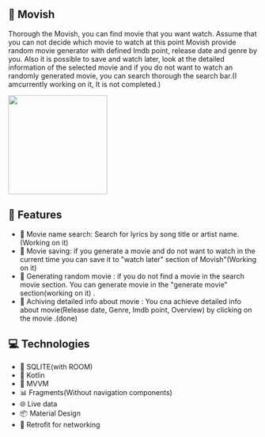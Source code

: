 

## 🎵 Movish

Thorough the Movish, you can find movie that you want watch. Assume that you
can not decide which movie to watch at this point Movish provide random movie
generator with defined Imdb point, release date and genre by you. Also it is
possible to save and watch later, look at the detailed information of the selected
movie and if you do not want to watch an randomly generated movie, you can
search thorough the search bar.(I amcurrently working on it, It is not completed.)

<img src="2023_10_25_20_00_24.gif" width="200">

## 🚀 Features

- 🎤 Movie name search: Search for lyrics by song title or artist name.(Working on it)
- 💾 Movie saving: if you generate a movie and do not want to watch in the current time you can save it to "watch later" section of Movish"(Working on it)
- 📄 Generating random movie  : if you do not find a movie in the search movie section. You can  generate movie in the "generate movie" section(working on it) .
- 👤 Achiving detailed info about movie : You cna achieve detailed info about movie(Release date, Genre, Imdb point, Overview) by clicking on the movie .(done)

## 💻 Technologies

- 📱 SQLITE(with ROOM)
- 🎯 Kotlin
- 🔐 MVVM
- 📊 Fragments(Without navigation components) 
- 🌐 Live data
- 📦 Material Design 
- 🔄 Retrofit for networking


